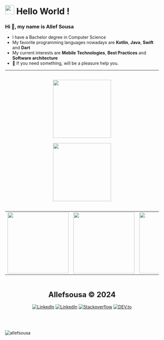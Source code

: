 

<h1><img src="https://emojis.slackmojis.com/emojis/images/1531849430/4246/blob-sunglasses.gif?1531849430" width="30"/> Hello World ! </h1>

### Hi 👋, my name is Allef Sousa

- I have a Bachelor degree in Computer Science
- My favorite programming languages nowadays are **Kotlin**, **Java**, **Swift** and **Dart**
- My current interests are **Mobile Technologies**, **Best Practices** and **Software architecture**
- 💬 If you need something, will be a pleasure help you.
---
<div align="center"><br>

<img height="190em" align="center" src="https://github-readme-stats.vercel.app/api?username=allefsousa&show_icons=true&theme=transparent"  />
    </div>

<div align="center"><br>
    <img height="190em" src="https://github-profile-summary-cards.vercel.app/api/cards/profile-details?username=allefsousa&theme=github_dark"/>
<br/>
<br/>
  
  <table>
    <tr><td><img height="200em" src="https://github-profile-summary-cards.vercel.app/api/cards/most-commit-language?username=allefsousa&theme=github_dark"/></td><td>
    <img height="200em" src="https://github-profile-summary-cards.vercel.app/api/cards/repos-per-language?username=allefsousa&theme=github_dark"/></td><td>
    <img height="200em" src="https://github-profile-summary-cards.vercel.app/api/cards/stats?username=allefsousa&theme=github_dark"/></td></tr>
  </table>
  
  </div>


<br/>
<br/>
<div align="center">
    <strong>
        <font size="+2" style="font"> Allefsousa © 2024 </font>
    </strong>
</div>
<br />
<div align="center">
    <a href="https://www.linkedin.com/in/allef-sousa" target="_blank"
        ><img
            src="https://img.shields.io/badge/LinkedIn-%230077B5.svg?&style=flat-square&logo=linkedin&logoColor=white"
            alt="LinkedIn"
    /></a>
    <a href="https://www.twitter.com/Allefsousa01" target="_blank"
        ><img
            src="https://img.shields.io/badge/Twitter-%230077B5.svg?&style=flat-square&logo=twitter&logoColor=white"
            alt="LinkedIn"
    /></a>
    <a href="https://stackoverflow.com/users/7396615" target="_blank"
        ><img
            src="https://img.shields.io/badge/-Stackoverflow-4CA143?style=flat-square&logo=Stackoverflow&logoColor=white"
            alt="Stackoverflow"
    /></a>
    <a href="https://dev.to/allefsousa" target="_blank"
        ><img
            src="https://img.shields.io/badge/DEV-%230A0A0A.svg?&style=flat-square&logo=DEV.to&logoColor=white"
            alt="DEV.to"
    /></a>
</div>

<br/>
<br/>

</div>


<br/>
<br/>
 <img src="https://komarev.com/ghpvc/?username=allefsousa&style=flat" alt="allefsousa" />



  









